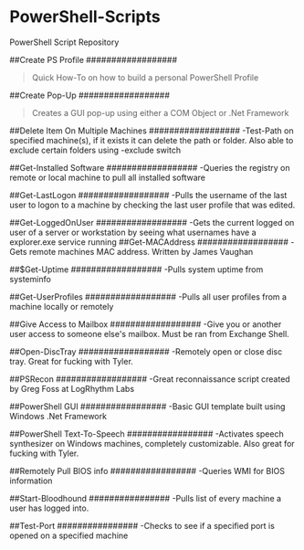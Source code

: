 # PowerShell-Scripts
PowerShell Script Repository 

##Create PS Profile
##################
  >Quick How-To on how to build a personal PowerShell Profile

##Create Pop-Up
##################
  >Creates a GUI pop-up using either a COM Object or .Net Framework

##Delete Item On Multiple Machines
##################
  -Test-Path on specified machine(s), if it exists it can delete the path or folder.  Also able to exclude certain folders using -exclude switch

##Get-Installed Software
##################
  -Queries the registry on remote or local machine to pull all installed software
  
##Get-LastLogon
##################
  -Pulls the username of the last user to logon to a machine by checking the last user profile that was edited.

##Get-LoggedOnUser
##################
  -Gets the current logged on user of a server or workstation by seeing what usernames have a explorer.exe service running
##Get-MACAddress
##################
  -Gets remote machines MAC address.  Written by James Vaughan 
  
##$Get-Uptime
##################
  -Pulls system uptime from systeminfo

##Get-UserProfiles
##################
  -Pulls all user profiles from a machine locally or remotely
  
##Give Access to Mailbox
##################
  -Give you or another user access to someone else's mailbox.  Must be ran from Exchange Shell.
  
##Open-DiscTray
##################
  -Remotely open or close disc tray.  Great for fucking with Tyler.
  
##PSRecon
##################
  -Great reconnaissance script created by Greg Foss at LogRhythm Labs

##PowerShell GUI
#################
  -Basic GUI template built using Windows .Net Framework

##PowerShell Text-To-Speech
#################
  -Activates speech synthesizer on Windows machines, completely customizable.  Also great for fucking with Tyler.
  
##Remotely Pull BIOS info
#################
  -Queries WMI for BIOS information

##Start-Bloodhound
################
  -Pulls list of every machine a user has logged into.

##Test-Port
################
  -Checks to see if a specified port is opened on a specified machine
